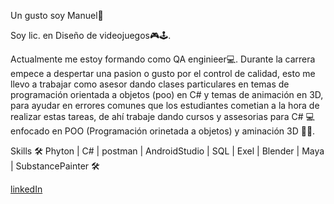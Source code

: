 Un gusto soy Manuel👋

Soy lic. en Diseño de videojuegos🎮🕹.

Actualmente me estoy formando como QA enginieer💻.
Durante la carrera empece a despertar una pasion o gusto por el control de calidad, esto me llevo a trabajar como asesor dando clases particulares en temas de programación orientada a objetos (poo) en C# y temas de animación en 3D, para ayudar en errores comunes que los estudiantes cometian a la hora de realizar estas tareas, de ahí trabaje dando cursos y assesorias para C# 💻 enfocado en POO (Programación orinetada a objetos) y aminación 3D 👯‍♂️.

Skills 🛠 Phyton | C# | postman | AndroidStudio | SQL | Exel | Blender | Maya | SubstancePainter 🛠


[linkedIn](https://www.linkedin.com/in/manuelrodriguez-qa)
